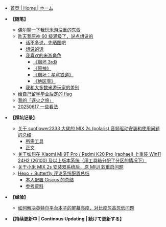 - [首页 | Home | ホーム](README.md)

- **【随笔】**
  - [偶尔聊一下我玩米游注重的东西](Docs/偶尔聊一下我玩米游注重的东西.md)
  - [昨天我原神 60 级满级了，说点想说的](Docs/昨天我原神%2060%20级满级了，说点想说的.md)
    - [话不多说，先晒图吧](Docs/%E6%98%A8%E5%A4%A9%E6%88%91%E5%8E%9F%E7%A5%9E%2060%20%E7%BA%A7%E6%BB%A1%E7%BA%A7%E4%BA%86%EF%BC%8C%E8%AF%B4%E7%82%B9%E6%83%B3%E8%AF%B4%E7%9A%84.md#%E8%AF%9D%E4%B8%8D%E5%A4%9A%E8%AF%B4%E5%85%88%E6%99%92%E5%9B%BE%E5%90%A7)
    - [想说的话](Docs/%E6%98%A8%E5%A4%A9%E6%88%91%E5%8E%9F%E7%A5%9E%2060%20%E7%BA%A7%E6%BB%A1%E7%BA%A7%E4%BA%86%EF%BC%8C%E8%AF%B4%E7%82%B9%E6%83%B3%E8%AF%B4%E7%9A%84.md#%E6%83%B3%E8%AF%B4%E7%9A%84%E8%AF%9D)
    - [我喜欢的米游角色](Docs/%E6%98%A8%E5%A4%A9%E6%88%91%E5%8E%9F%E7%A5%9E%2060%20%E7%BA%A7%E6%BB%A1%E7%BA%A7%E4%BA%86%EF%BC%8C%E8%AF%B4%E7%82%B9%E6%83%B3%E8%AF%B4%E7%9A%84.md#%E6%88%91%E5%96%9C%E6%AC%A2%E7%9A%84%E7%B1%B3%E6%B8%B8%E8%A7%92%E8%89%B2)
      - [《崩坏 3rd》](Docs/%E6%98%A8%E5%A4%A9%E6%88%91%E5%8E%9F%E7%A5%9E%2060%20%E7%BA%A7%E6%BB%A1%E7%BA%A7%E4%BA%86%EF%BC%8C%E8%AF%B4%E7%82%B9%E6%83%B3%E8%AF%B4%E7%9A%84.md#%E5%B4%A9%E5%9D%8F-3rd)
      - [《原神》](Docs/%E6%98%A8%E5%A4%A9%E6%88%91%E5%8E%9F%E7%A5%9E%2060%20%E7%BA%A7%E6%BB%A1%E7%BA%A7%E4%BA%86%EF%BC%8C%E8%AF%B4%E7%82%B9%E6%83%B3%E8%AF%B4%E7%9A%84.md#%E5%8E%9F%E7%A5%9E)
      - [《崩坏：星穹铁道》](Docs/%E6%98%A8%E5%A4%A9%E6%88%91%E5%8E%9F%E7%A5%9E%2060%20%E7%BA%A7%E6%BB%A1%E7%BA%A7%E4%BA%86%EF%BC%8C%E8%AF%B4%E7%82%B9%E6%83%B3%E8%AF%B4%E7%9A%84.md#%E5%B4%A9%E5%9D%8F%E6%98%9F%E7%A9%B9%E9%93%81%E9%81%93)
      - [《绝区零》](Docs/%E6%98%A8%E5%A4%A9%E6%88%91%E5%8E%9F%E7%A5%9E%2060%20%E7%BA%A7%E6%BB%A1%E7%BA%A7%E4%BA%86%EF%BC%8C%E8%AF%B4%E7%82%B9%E6%83%B3%E8%AF%B4%E7%9A%84.md#%E7%BB%9D%E5%8C%BA%E9%9B%B6)
    - [我和大多数米游玩家的差别](Docs/%E6%98%A8%E5%A4%A9%E6%88%91%E5%8E%9F%E7%A5%9E%2060%20%E7%BA%A7%E6%BB%A1%E7%BA%A7%E4%BA%86%EF%BC%8C%E8%AF%B4%E7%82%B9%E6%83%B3%E8%AF%B4%E7%9A%84.md#%E6%88%91%E5%92%8C%E5%A4%A7%E5%A4%9A%E6%95%B0%E7%B1%B3%E6%B8%B8%E7%8E%A9%E5%AE%B6%E7%9A%84%E5%B7%AE%E5%88%AB)
  - [给自己留学毕业后定的 flag](Docs/给自己留学毕业后定的%20flag.md)
  - [我的「逐火之旅」](Docs/我的「逐火之旅」.md)
  - [20250617 一些看法](Docs/20250617%20%E4%B8%80%E4%BA%9B%E7%9C%8B%E6%B3%95.md)
- **【踩坑记录】**
  - [关于 sunflower2333 大佬的 MIX 2s (polaris) 音频驱动安装和使用问题的总结](Docs/关于%20sunflower2333%20大佬的%20MIX%202s%20(polaris)%20音频驱动安装和使用问题的总结.md)
    - [所需工具](Docs/%E5%85%B3%E4%BA%8E%E5%A6%82%E4%BD%95%E5%9C%A8%20Xiaomi%20Mi%209T%20Pro%20%E6%88%96%20Redmi%20K20%20Pro%20(raphael)%20%E4%B8%8A%E8%A3%85%20Win11%2024H2%20%E5%8F%8A%E4%BB%A5%E4%B8%8A%E7%89%88%E6%9C%AC%E7%B3%BB%E7%BB%9F%EF%BC%88%E7%94%A8%E5%B7%A5%E5%85%B7%E7%AE%B1%E5%88%86%E9%85%8D%E4%BA%86%E5%88%86%E5%8C%BA%E7%9A%84%E6%83%85%E5%86%B5%E4%B8%8B%EF%BC%89.md#%E6%89%80%E9%9C%80%E5%B7%A5%E5%85%B7)
    - [正文](Docs/%E5%85%B3%E4%BA%8E%E5%A6%82%E4%BD%95%E5%9C%A8%20Xiaomi%20Mi%209T%20Pro%20%E6%88%96%20Redmi%20K20%20Pro%20(raphael)%20%E4%B8%8A%E8%A3%85%20Win11%2024H2%20%E5%8F%8A%E4%BB%A5%E4%B8%8A%E7%89%88%E6%9C%AC%E7%B3%BB%E7%BB%9F%EF%BC%88%E7%94%A8%E5%B7%A5%E5%85%B7%E7%AE%B1%E5%88%86%E9%85%8D%E4%BA%86%E5%88%86%E5%8C%BA%E7%9A%84%E6%83%85%E5%86%B5%E4%B8%8B%EF%BC%89.md#%E6%AD%A3%E6%96%87)
  - [关于如何在 Xiaomi Mi 9T Pro / Redmi K20 Pro (raphael) 上重装 Win11 24H2 (26100) 及以上版本系统（用工具箱分配了分区的情况下）](Docs/关于如何在%20Xiaomi%20Mi%209T%20Pro%20或%20Redmi%20K20%20Pro%20(raphael)%20上装%20Win11%2024H2%20及以上版本系统（用工具箱分配了分区的情况下）.md)
  - [关于小米 MIX 2s 安装双系统后，原 MIUI 软重启问题](Docs/关于小米%20MIX%202s%20安装双系统后，原%20MIUI%20软重启问题.md)
  - [Hexo + Butterfly 评论系统配置总结](Docs/Hexo%20%2B%20Butterfly%20评论系统配置总结.md)
    - [本人配置 Giscus 的总结](Docs/Hexo%20%2B%20Butterfly%20%E8%AF%84%E8%AE%BA%E7%B3%BB%E7%BB%9F%E9%85%8D%E7%BD%AE%E6%80%BB%E7%BB%93.md#%E6%9C%AC%E4%BA%BA%E9%85%8D%E7%BD%AE-giscus-%E7%9A%84%E6%80%BB%E7%BB%93)
    - [参考资料](Docs/Hexo%20%2B%20Butterfly%20%E8%AF%84%E8%AE%BA%E7%B3%BB%E7%BB%9F%E9%85%8D%E7%BD%AE%E6%80%BB%E7%BB%93.md#%E5%8F%82%E8%80%83%E8%B5%84%E6%96%99)
- **【经验】**
  - [如何解决英特尔平台本子的屏幕亮度、对比度忽高忽低问题](Docs/如何解决英特尔平台本子的屏幕亮度、对比度忽高忽低问题.md)
- **【持续更新中 | Continous Updating | 続けて更新する】**
